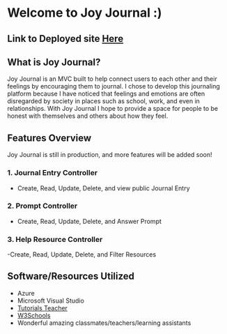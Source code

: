 # Welcome to Joy Journal :)
## Link to Deployed site [Here](https://joyjournal.azurewebsites.net/)
## What is Joy Journal? 
Joy Journal is an MVC built to help connect users to each other and their feelings by encouraging them to journal. I chose to develop this journaling platform because I have noticed that feelings and emotions are often disregarded by society in places such as school, work, and even in relationships. With Joy Journal I hope to provide a space for people to be honest with themselves and others about how they feel.
## Features Overview
Joy Journal is still in production, and more features will be added soon!
### 1. Journal Entry Controller
- Create, Read, Update, Delete, and view public Journal Entry
### 2. Prompt Controller
- Create, Read, Update, Delete, and Answer Prompt
### 3. Help Resource Controller
-Create, Read, Update, Delete, and Filter Resources

## Software/Resources Utilized
- Azure
- Microsoft Visual Studio
- [Tutorials Teacher](https://www.tutorialsteacher.com/mvc/viewbag-in-asp.net-mvc)
- [W3Schools](https://www.w3schools.com/css/)
- Wonderful amazing classmates/teachers/learning assistants
